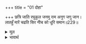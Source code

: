 +++
title = "01 दोहा"

+++
छत्रि जाति रघुकुल जनमु राम अनुग जगु जान।  
लातहुँ मारें चढति सिर नीच को धूरि समान॥229॥  

<details><summary>मूल</summary>

छत्रि जाति रघुकुल जनमु राम अनुग जगु जान।  
लातहुँ मारें चढति सिर नीच को धूरि समान॥229॥  
</details>

<details><summary>भावार्थ</summary>

क्षत्रिय जाति, रघुकुल में जन्म और फिर मैं श्री रामजी (आप) का अनुगामी (सेवक) हूँ, यह जगत्‌ जानता है। (फिर भला कैसे सहा जाए?) धूल के समान नीच कौन है, परन्तु वह भी लात मारने पर सिर ही चढती है॥229॥  
</details>



